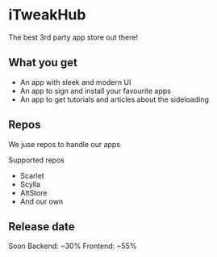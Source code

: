 # iTweakHub
The best 3rd party app store out there!

## What you get
- An app with sleek and modern UI
- An app to sign and install your favourite apps
- An app to get tutorials and articles about the sideloading

## Repos
We juse repos to handle our apps

Supported repos
- Scarlet
- Scylla
- AltStore
- And our own

## Release date
Soon
Backend: ~30%
Frontend: ~55%